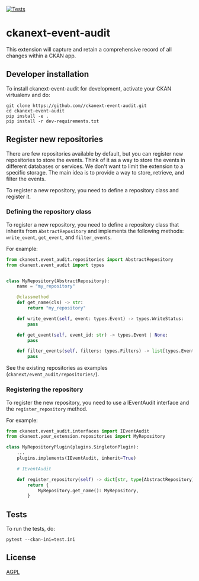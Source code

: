 [![Tests](https://github.com/DataShades/ckanext-event-audit/actions/workflows/test.yml/badge.svg)](https://github.com/DataShades/ckanext-event-audit/actions/workflows/test.yml)

# ckanext-event-audit

This extension will capture and retain a comprehensive record of all changes within a CKAN app. 

## Developer installation

To install ckanext-event-audit for development, activate your CKAN virtualenv and
do:

    git clone https://github.com//ckanext-event-audit.git
    cd ckanext-event-audit
    pip install -e .
    pip install -r dev-requirements.txt


## Register new repositories

There are few repositories available by default, but you can register new repositories to store the events. Think of it as a way to store the events in different databases or services. We don't want to limit the extension to a specific storage. The main idea is to provide a way to store, retrieve, and filter the events.

To register a new repository, you need to define a repository class and register it.

### Defining the repository class

To register a new repository, you need to define a repository class that inherits from `AbstractRepository` and implements the following methods: `write_event`, `get_event`, and `filter_events`.

For example:

```python
from ckanext.event_audit.repositories import AbstractRepository
from ckanext.event_audit import types


class MyRepository(AbstractRepository):
    name = "my_repository"

    @classmethod
    def get_name(cls) -> str:
        return "my_repository"

    def write_event(self, event: types.Event) -> types.WriteStatus:
        pass

    def get_event(self, event_id: str) -> types.Event | None:
        pass

    def filter_events(self, filters: types.Filters) -> list[types.Event]:
        pass
```

See the existing repositories as examples (`ckanext/event_audit/repositories/`).

### Registering the repository

To register the new repository, you need to use a IEventAudit interface and the `register_repository` method.

For example:

```python
from ckanext.event_audit.interfaces import IEventAudit
from ckanext.your_extension.repositories import MyRepository

class MyRepositoryPlugin(plugins.SingletonPlugin):
    ...
    plugins.implements(IEventAudit, inherit=True)

    # IEventAudit

    def register_repository(self) -> dict[str, type[AbstractRepository]]:
        return {
            MyRepository.get_name(): MyRepository,
        }
```


## Tests

To run the tests, do:

    pytest --ckan-ini=test.ini

## License

[AGPL](https://www.gnu.org/licenses/agpl-3.0.en.html)
